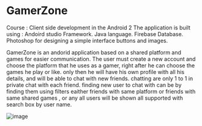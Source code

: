 # GamerZone
Course : Client side development in the Android 2
The application is built using : 
Andoird studio Framework.
Java language.
Firebase Database.
Photoshop for designing a simple interface buttons and images.

GamerZone is an andorid application based on a shared platform and games for easier communication.
The user must create a new account and choose the platform that he uses as a gamer,
right after he can choose the games he play or like.
only then he will have his own profile with all his details,
and will be able to chat with new friends.
chatting are only 1 to 1 in private chat with each friend.
finding new user to chat with can be by finding them using filters
eaither friends with same platform or friends with same shared games , or any all users will be shown
all supported with search box by user name.

![image](https://user-images.githubusercontent.com/58119142/195979127-ecb2f3cc-17ac-46e8-810e-89fc305cd493.png)


